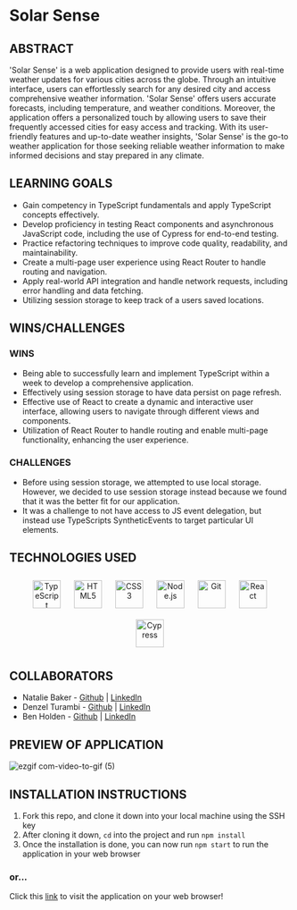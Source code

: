# Solar Sense
## ABSTRACT
'Solar Sense' is a web application designed to provide users with real-time weather updates for various cities across the globe. Through an intuitive interface, users can effortlessly search for any desired city and access comprehensive weather information. 'Solar Sense' offers users accurate forecasts, including temperature, and weather conditions. Moreover, the application offers a personalized touch by allowing users to save their frequently accessed cities for easy access and tracking. With its user-friendly features and up-to-date weather insights, 'Solar Sense' is the go-to weather application for those seeking reliable weather information to make informed decisions and stay prepared in any climate.

## LEARNING GOALS
- Gain competency in TypeScript fundamentals and apply TypeScript concepts effectively.
- Develop proficiency in testing React components and asynchronous JavaScript code, including the use of Cypress for end-to-end testing.
- Practice refactoring techniques to improve code quality, readability, and maintainability.
- Create a multi-page user experience using React Router to handle routing and navigation.
- Apply real-world API integration and handle network requests, including error handling and data fetching.
- Utilizing session storage to keep track of a users saved locations.

## WINS/CHALLENGES 
### WINS
- Being able to successfully learn and implement TypeScript within a week to develop a comprehensive application.
- Effectively using session storage to have data persist on page refresh.
- Effective use of React to create a dynamic and interactive user interface, allowing users to navigate through different views and components.
- Utilization of React Router to handle routing and enable multi-page functionality, enhancing the user experience.

### CHALLENGES
- Before using session storage, we attempted to use local storage. However, we decided to use session storage instead because we found that it was the better fit for our application.
- It was a challenge to not have access to JS event delegation, but instead use TypeScripts SyntheticEvents to target particular UI elements.

## TECHNOLOGIES USED 
<div align="center">  
<a href="https://www.javascript.com/" target="_blank"><img style="margin: 10px" src="https://profilinator.rishav.dev/skills-assets/typescript-original.svg" alt="TypeScript" height="50" /></a>  
<a href="https://en.wikipedia.org/wiki/HTML5" target="_blank"><img style="margin: 10px" src="https://profilinator.rishav.dev/skills-assets/html5-original-wordmark.svg" alt="HTML5" height="50" /></a>  
<a href="https://www.w3schools.com/css/" target="_blank"><img style="margin: 10px" src="https://profilinator.rishav.dev/skills-assets/css3-original-wordmark.svg" alt="CSS3" height="50" /></a>   
<a href="https://nodejs.org/" target="_blank"><img style="margin: 10px" src="https://profilinator.rishav.dev/skills-assets/nodejs-original-wordmark.svg" alt="Node.js" height="50" /></a>  
<a href="https://github.com/" target="_blank"><img style="margin: 10px" src="https://profilinator.rishav.dev/skills-assets/git-scm-icon.svg" alt="Git" height="50" /></a>  
<a href="https://react.dev/" target="_blank"><img style="margin: 10px" src="https://profilinator.rishav.dev/skills-assets/react-original-wordmark.svg" alt="React" height="50" /></a>  
<a href="https://docs.cypress.io/guides/overview/why-cypress" target="_blank"><img style="margin: 10px" src="https://encrypted-tbn0.gstatic.com/images?q=tbn:ANd9GcQoXfntUBC8eXPGA7V8dQp74I5Xofeze3tnRua5hKQkd0ofyH0cy5mJm3_Y-zPhHO2ty9k&usqp=CAU" alt="Cypress" height="50" /></a>  
</div>

</td><td valign="top" width="33%">

## COLLABORATORS
- Natalie Baker - [Github](https://github.com/Nathelene) | [LinkedIn](https://www.linkedin.com/in/natalie-baker-678323272/)
- Denzel Turambi - [Github](https://github.com/Denzel-Turambi) | [LinkedIn](https://www.linkedin.com/in/denzel-turambi-71a298267/)
- Ben Holden - [Github](https://github.com/BenHolden010) | [LinkedIn](https://www.linkedin.com/in/ben-holden-5115b8183/)

## PREVIEW OF APPLICATION
![ezgif com-video-to-gif (5)](https://user-images.githubusercontent.com/122255250/256929444-5c01fc1b-e5e5-4ae3-9cab-6ba1269ea38a.gif)

## INSTALLATION INSTRUCTIONS
1. Fork this repo, and clone it down into your local machine using the SSH key
2. After cloning it down, `cd` into the project and run `npm install`
3. Once the installation is done, you can now run `npm start` to run the application in your web browser
### or...
Click this [link](https://solarsense-turing.vercel.app/) to visit the application on your web browser!
